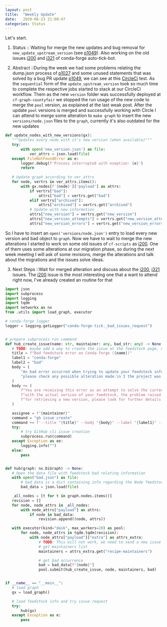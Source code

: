 ```yaml
---
layout: post
title:  "Weekly Update"
date:   2020-06-23 21:00:47
categories: Status
---
```


 Let's start.
 
 1. Status :: Waiting for merge the new updates and bug removal for `new_update_upstream_version` (see [p1049]). Also working on the old issues [i200] and [i321] of conda-forge auto-tick-bot.
 
 2. Abstract ::During the week we had some problems relating the dump.json process of [p1027] and some unused statements that was solved by a bug PR update [p1049], we can see at this [CircleCi](https://app.circleci.com/pipelines/github/regro/circle_worker/10388/workflows/b65e927d-dd27-4f7f-a505-269d16202db3/jobs/26564) test. As the `sequential` form of the `update_upstream_version` took so much time to complete the respective jobs started to stack at our CircleCi workflow. Them as the new `version` folder was successfully deployed at `cf-graph-countyfair` we stopped the run usage of the new code to merge the `pool` version, as explained at the last weak post. After the update `pool` versions is merged and successfully working with Circle I can attend to merge some alteration to `make graph` to insert the new `versions/node.json` files to the `graph`, currently it's also outdated for the new updates
 ```python
 def update_nodes_with_new_versions(gx):
    """Updates every node with it's new version (when available)"""
    try:
        with open('new_version.json') as file:
            ver_attrs = json.load(file)
    except FileNotFoundError as e:
        logger.debug(f'Process interrupted with exeption: {e}')
        return
    
    # Update graph according to ver_attrs
    for node, vertrs in ver_attrs.items():
        with gx.nodes[f'{node}']['payload'] as attrs:
            if vertrs["bad"]:
                attrs["bad"] = vertrs.get("bad")
            elif vertrs["archived"]:
                attrs["archived"] = vertrs.get("archived")
            # Update with new information
            attrs["new_version"] = vertrs.get("new_version")
            attrs["new_version_attempts"] = vertrs.get("new_version_attempts")
            attrs["new_version_errors"] = vertrs.get("new_version_errors")
 ```
 So I have to insert an `open('versions/node.json')` entry to load every new version and bad object to `graph`.
 Now we have to wait to merge the new alterations I started to work on some old issues of `cf-scripts` as [i200][i321]. One of them uses some alterations at our migration phase, so during the next week meeting I will ask of some revisions, merge the alterations and talk about the migrations and the issues solve ideas.
 
 3. Next Steps ::Wait for merged alteration and discuss about the [i200], [i321] issues. The [i200] issue is the most interesting one that a want to attend right now, I've already created an routine for that
 ```python
 import json
import subprocess
import logging
import tqdm
import networkx as nx
from .utils import load_graph, executor

# conda-forge logger
logger = logging.getLogger("conda-forge-tick._bad_issues_request")


# prepare subprocess run command
def hub_create_issue(name: str, maintainer: any, bad_str: any) -> None:
    # TODO: maybe add a way to create the issue at the feedstock page, not inside cf-scripts
    title = f"Bad feedstock error on Conda-forge ({name})"
    label1 = "conda-forge"
    label2 = "bad"
    body = (
        "An bad error occurred when trying to update your feedstock information, "
        "please check any possible alteration made.\n I the project was discontinued please let us know.\n"
    )
    body += (
        f"You are receiving this error as an attempt to solve the current bad behavior "
        f"with the actual version of your feedstock, the problem raised {bad_str} as exception "
        f"for retrieving a new version, please look for further details at..."
    )

    assignee = f"{maintainer}"
    command = "gh issue create"
    command += f'--title "{title}" --body "{body}" --label "{label1}" --label "{label2}" --assignee "{assignee}"'
    try:
        # try GitHub cli issue creation
        subprocess.run(command)
    except Exception as ee:
        logging.info("")
    else:
        pass


def hub(graph: nx.DiGraph) -> None:
    # Open the data file with feedstock bad relating information
    with open("bad.json") as file:
        # bad_data is a dict containing info regarding the Node feedstock and it's bad status
        bad_data = json.load(file)

    _all_nodes = [t for t in graph.nodes.items()]
    revision = []
    for node, node_attrs in _all_nodes:
        with node_attrs["payload"] as attrs:
            if node in bad_data:
                revision.append((node, attrs))

    with executor(kind="dask", max_workers=20) as pool:
        for node, node_attrs in tqdm.tqdm(revision):
            with node_attrs["payload"]["extra"] as attrs_extra:
                # TODO: This will not work, we need to send a new issue for every maintainers not stack them
                # get maintainers list
                maintainers = attrs_extra.get("recipe-maintainers")

                # get bad occurrence
                bad = bad_data[f"{node}"]
                pool.submit(hub_create_issue, node, maintainers, bad)


if __name__ == "__main__":
    # load graph
    gx = load_graph()

    # load feedstock info and try issue request
    try:
        hub(gx)
    except Exception as e:
        pass
 ```

[p1049]: https://github.com/regro/cf-scripts/pull/1049
[i321]: https://github.com/regro/cf-scripts/issues/321
[i200]: https://github.com/regro/cf-scripts/issues/200
[p1027]: https://github.com/regro/cf-scripts/pull/1027
